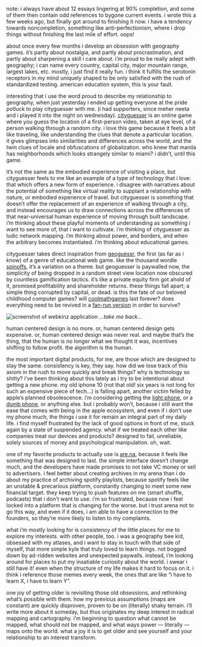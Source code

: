 note: i always have about 12 essays lingering at 90% completion, and some of them then contain odd references to bygone current events. i wrote this a few weeks ago, but finally got around to finishing it now. i have a tendency towards noncompletion, something like anti-perfectionism, where i drop things without finishing the last mile of effort. oops!

about once every few months i develop an obsession with geography games. it’s partly about nostalgia, and partly about procrastination, and partly about sharpening a skill i care about. i’m proud to be really adept with geography; i can name every country, capital city, major mountain range, largest lakes, etc. mostly, i just find it really fun. i think it fulfills the serotonin receptors in my mind uniquely shaped to be only satisfied with the rush of standardized testing. american education system, this is your fault.

interesting that i use the word proud to describe my relationship to geography, when just yesterday i ended up getting everyone at the pride potluck to play cityguesser with me. (i had supporters, since meher neeta and i played it into the night on wednesday). [cityguesser](https://virtualvacation.us/guess) is an online game where you guess the location of a first-person video, taken at eye level, of a person walking through a random city. i love this game because it feels a bit like traveling, like understanding the clues that denote a particular location. it gives glimpses into similarities and differences across the world, and the twin clues of locale and obfuscations of globalization. who knew that manila has neighborhoods which looks strangely similar to miami? i didn’t, until this game.

it’s not the same as the embodied experience of visiting a place, but cityguesser feels to me like an example of a type of technology that i love: that which offers a new form of experience. i disagree with narratives about the potential of something like virtual reality to supplant a relationship with nature, or embodied experience of travel. but cityguesser is something that doesn’t offer the replacement of an experience of walking through a city, and instead encourages us to draw connections across the differences of that near-universal human experience of moving through built landscape. i’m thinking about these playful moments of understanding as something i want to see more of, that i want to cultivate. i’m thinking of cityguesser as ludic network mapping. i’m thinking about power, and borders, and when the arbitrary becomes instantiated. i’m thinking about educational games.

cityguesser takes direct inspiration from [geoguessr](https://www.geoguessr.com/), the first (as far as i know) of a genre of educational web game. like the thousand wordle [spinoffs](https://worldle.teuteuf.fr/), it’s a variation on a theme. but geoguesser is paywalled now, the simplicity of being dropped in a random street view location now obscured by countless gamification tactics. it’s like a private equity firm got ahold of it, promised profitability and shareholder returns. these things fall apart; a simple thing corrupted by capital, or dead. is this the fate of our beloved childhood computer games? will [coolmathgames](https://www.coolmathgames.com/) last forever? does everything need to be revived in a [fan-run version](https://www.toontownrewritten.com/) in order to survive?

![screenshot of webkinz application](https://d2w9rnfcy7mm78.cloudfront.net/29495378/original_694e6e908eb6cb98cc474dbfd3ed89d6.png?1721326773?bc=0)
*...take me back...*

human centered design is no more. or, human centered design gets expensive. or, human centered design was never real. and maybe that’s the thing, that the human is no longer what we thought it was, incentives shifting to follow profit. the algorithm is the human.

the most important digital products, for me, are those which are designed to stay the same. consistency is key, they say. how did we lose track of this axiom in the rush to move quickly and break things? why is technology so shitty? i’ve been thinking about this lately as i try to be intentional about getting a new phone. my old iphone 10 (not that old! six years is not long for such an expensive piece of tech…) is falling apart, another victim felled by apple’s planned obsolescence. i’m considering getting the [light phone](https://www.thelightphone.com/), or a [dumb phone](https://www.reddit.com/r/dumbphones/), or anything else. but i probably won’t, because i still want the ease that comes with being in the apple ecosystem, and even if i don’t use my phone much, the things i use it for remain an integral part of my daily life. i find myself frustrated by the lack of good options in front of me, stuck again by a state of suspended agency. what if we treated each other like companies treat our devices and products? designed to fail, unreliable, solely sources of money and psychological manipulation. oh, wait.

one of my favorite products to actually use is [are.na](https://www.are.na/kyle-barnes/channels), because it feels like something that was designed to last. the simple interface doesn’t change much, and the developers have made promises to not take VC money or sell to advertisers. i feel better about creating archives in my arena than i do about my practice of archiving spotify playlists, because spotify feels like an unstable & precarious platform, constantly changing to meet some new financial target. they keep trying to push features on me (smart shuffle, podcasts) that i don’t want to use. i’m so frustrated, because now i feel locked into a platform that is changing for the worse. but i trust arena not to go this way, and even if it does, i am able to have a connection to the founders, so they’re more likely to listen to my complaints. 

what i’m mostly looking for is consistency of the little places for me to explore my interests. with other people, too. i was a geography bee kid, obsessed with my atlases, and i want to stay in touch with that side of myself, that more simple kyle that truly loved to learn things. not bogged down by ad-ridden websites and unexpected paywalls. instead, i’m looking around for places to put my insatiable curiosity about the world. i swear i still have it! even when the structure of my life makes it hard to focus on it. i think i reference those memes every week, the ones that are like “i have to learn X, i have to learn Y”.

one joy of getting older is revisiting those old obsessions, and rethinking what’s possible with them. how my previous assumptions (maps are constant) are quickly disproven, proven to be on (literally) shaky terrain. i’ll write more about it someday, but thus originates my deep interest in radical mapping and cartography. i’m beginning to question what cannot be mapped, what should not be mapped, and what ways power — literally — maps onto the world. what a joy it is to get older and see yourself and your relationship to an interest transform.